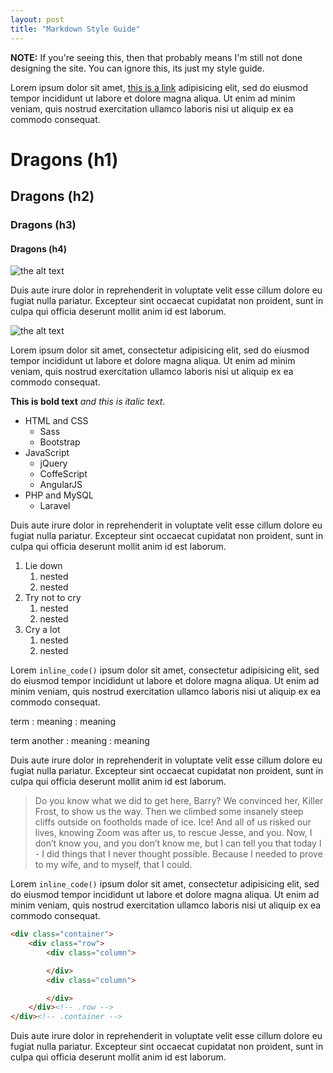 ```yaml
---
layout: post
title: "Markdown Style Guide"
---
```


**NOTE:** If you're seeing this, then that probably means I'm still not done designing the site. You can ignore this, its just my style guide.

Lorem ipsum dolor sit amet, [this is a link](http://raniesantos.github.io/) adipisicing elit, sed do eiusmod tempor incididunt ut labore et dolore magna aliqua. Ut enim ad minim veniam, quis nostrud exercitation ullamco laboris nisi ut aliquip ex ea commodo consequat.

# Dragons (h1)

## Dragons (h2)

### Dragons (h3)

#### Dragons (h4)

![the alt text](https://pixabay.com/static/uploads/photo/2015/06/26/09/31/tree-822328_960_720.jpg)

Duis aute irure dolor in reprehenderit in voluptate velit esse cillum dolore eu fugiat nulla pariatur. Excepteur sint occaecat cupidatat non proident, sunt in culpa qui officia deserunt mollit anim id est laborum.

![the alt text](http://lorempixel.com/400/400/nature)

Lorem ipsum dolor sit amet, consectetur adipisicing elit, sed do eiusmod tempor incididunt ut labore et dolore magna aliqua. Ut enim ad minim veniam, quis nostrud exercitation ullamco laboris nisi ut aliquip ex ea commodo consequat.

**This is bold text** *and this is italic text*.

- HTML and CSS
	- Sass
	- Bootstrap
- JavaScript
	- jQuery
	- CoffeScript
	- AngularJS
- PHP and MySQL
	- Laravel

Duis aute irure dolor in reprehenderit in voluptate velit esse cillum dolore eu fugiat nulla pariatur. Excepteur sint occaecat cupidatat non proident, sunt in culpa qui officia deserunt mollit anim id est laborum.

1. Lie down
	1. nested
	2. nested
2. Try not to cry
	1. nested
	2. nested
3. Cry a lot
	1. nested
	2. nested

Lorem `inline_code()` ipsum dolor sit amet, consectetur adipisicing elit, sed do eiusmod tempor incididunt ut labore et dolore magna aliqua. Ut enim ad minim veniam, quis nostrud exercitation ullamco laboris nisi ut aliquip ex ea commodo consequat.

term
: meaning
: meaning

term
another
: meaning
: meaning

Duis aute irure dolor in reprehenderit in voluptate velit esse cillum dolore eu fugiat nulla pariatur. Excepteur sint occaecat cupidatat non proident, sunt in culpa qui officia deserunt mollit anim id est laborum.

> Do you know what we did to get here, Barry? We convinced her, Killer Frost, to show us the way. Then we climbed some insanely steep cliffs outside on footholds made of ice. Ice! And all of us risked our lives, knowing Zoom was after us, to rescue Jesse, and you. Now, I don’t know you, and you don’t know me, but I can tell you that today I - I did things that I never thought possible. Because I needed to prove to my wife, and to myself, that I could.

Lorem `inline_code()` ipsum dolor sit amet, consectetur adipisicing elit, sed do eiusmod tempor incididunt ut labore et dolore magna aliqua. Ut enim ad minim veniam, quis nostrud exercitation ullamco laboris nisi ut aliquip ex ea commodo consequat.

```html
<div class="container">
	<div class="row">
		<div class="column">

		</div>
		<div class="column">

		</div>
	</div><!-- .row -->
</div><!-- .container -->
```

Duis aute irure dolor in reprehenderit in voluptate velit esse cillum dolore eu fugiat nulla pariatur. Excepteur sint occaecat cupidatat non proident, sunt in culpa qui officia deserunt mollit anim id est laborum.
